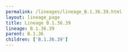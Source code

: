 ```yaml
---
permalink: /lineages/lineage_B.1.36.39.html
layout: lineage_page
title: Lineage B.1.36.39
lineage: B.1.36.39
parent: B.1.36
children: ['B.1.36.39']
---
```

